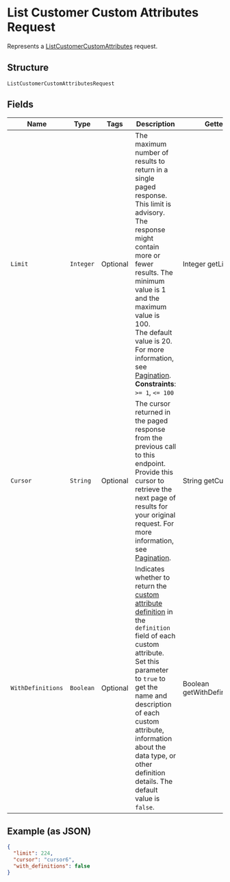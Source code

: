 
# List Customer Custom Attributes Request

Represents a [ListCustomerCustomAttributes](../../doc/api/customer-custom-attributes.md#list-customer-custom-attributes) request.

## Structure

`ListCustomerCustomAttributesRequest`

## Fields

| Name | Type | Tags | Description | Getter |
|  --- | --- | --- | --- | --- |
| `Limit` | `Integer` | Optional | The maximum number of results to return in a single paged response. This limit is advisory.<br>The response might contain more or fewer results. The minimum value is 1 and the maximum value is 100.<br>The default value is 20. For more information, see [Pagination](https://developer.squareup.com/docs/build-basics/common-api-patterns/pagination).<br>**Constraints**: `>= 1`, `<= 100` | Integer getLimit() |
| `Cursor` | `String` | Optional | The cursor returned in the paged response from the previous call to this endpoint.<br>Provide this cursor to retrieve the next page of results for your original request. For more<br>information, see [Pagination](https://developer.squareup.com/docs/build-basics/common-api-patterns/pagination). | String getCursor() |
| `WithDefinitions` | `Boolean` | Optional | Indicates whether to return the [custom attribute definition](entity:CustomAttributeDefinition) in the `definition` field of each<br>custom attribute. Set this parameter to `true` to get the name and description of each custom<br>attribute, information about the data type, or other definition details. The default value is `false`. | Boolean getWithDefinitions() |

## Example (as JSON)

```json
{
  "limit": 224,
  "cursor": "cursor6",
  "with_definitions": false
}
```

